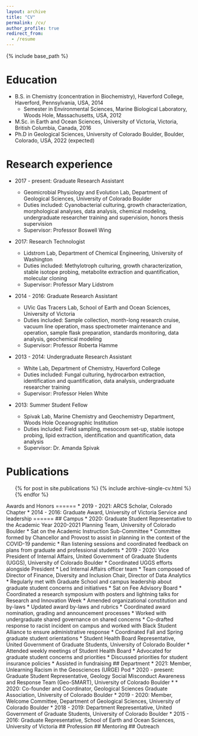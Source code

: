 ```yaml
---
layout: archive
title: "CV"
permalink: /cv/
author_profile: true
redirect_from:
  - /resume
---
```


{% include base_path %}

Education
======
* B.S. in Chemistry (concentration in Biochemistry), Haverford College, Haverford, Pennsylvania, USA, 2014
  * Semester in Environmental Sciences, Marine Biological Laboratory, Woods Hole, Massachusetts, USA, 2012
* M.Sc. in Earth and Ocean Sciences, University of Victoria, Victoria, British Columbia, Canada, 2016
* Ph.D in Geological Sciences, University of Colorado Boulder, Boulder, Colorado, USA, 2022 (expected)

Research experience
======
* 2017 - present: Graduate Research Assistant
  * Geomicrobial Physiology and Evolution Lab, Department of Geological Sciences, University of Colorado Boulder
  * Duties included: Cyanobacterial culturing, growth characterization, morphological analyses, data analysis, chemical modeling, undergraduate researcher training and supervision, honors thesis supervision
  * Supervisor: Professor Boswell Wing

* 2017: Research Technologist
  * Lidstrom Lab, Department of Chemical Engineering, University of Washington
  * Duties included: Methylotroph culturing, growth characterization, stable isotope probing, metabolite extraction and quantification, molecular cloning
  * Supervisor: Professor Mary Lidstrom

* 2014 - 2016: Graduate Research Assistant
  * UVic Gas Tracers Lab, School of Earth and Ocean Sciences, University of Victoria
  * Duties included: Sample collection, month-long research cruise, vacuum line operation, mass spectrometer maintenance and operation, sample flask preparation, standards monitoring, data analysis, geochemical modeling
  * Supervisor: Professor Roberta Hamme

* 2013 - 2014: Undergraduate Research Assistant
  * White Lab, Department of Chemistry, Haverford College
  * Duties included: Fungal culturing, hydrocarbon extraction, identification and quantification, data analysis, undergraduate researcher training
  * Supervisor: Professor Helen White

* 2013: Summer Student Fellow
  * Spivak Lab, Marine Chemistry and Geochemistry Department, Woods Hole Oceanographic Institution
  * Duties included: Field sampling, mesocosm set-up, stable isotope probing, lipid extraction, identification and quantification, data analysis
  * Supervisor: Dr. Amanda Spivak
  
Publications
======
  <ul>{% for post in site.publications %}
    {% include archive-single-cv.html %}
  {% endfor %}</ul>
  
<!----Talks----!>
<!----======----!>
<!----  <ul>{% for post in site.talks %}----!>
<!----    {% include archive-single-talk-cv.html %}----!>
<!----  {% endfor %}</ul>----!>
  
<!----Teaching----!>
<!----======----!>
<!----  <ul>{% for post in site.teaching %}----!>
<!----    {% include archive-single-cv.html %}----!>
<!----  {% endfor %}</ul>----!>
  
Awards and Honors
======
* 2019 - 2021: ARCS Scholar, Colorado Chapter
* 2014 - 2016: Graduate Award, University of Victoria

<!----Fellowships----!>
<!----======----!>

<!----Grants----!>
<!----======----!>

Service and leadership
======
## Campus
* 2020: Graduate Student Representative to the Academic Year 2020-2021 Planning Team, University of Colorado Boulder
  * Sat on the Academic Instruction Sub-Committee
  * Committee formed by Chancellor and Provost to assist in planning in the context of the COVID-19 pandemic
  * Ran listening sessions and coordinated feedback on plans from graduate and professional students
* 2019 - 2020: Vice President of Internal Affairs, United Government of Graduate Students (UGGS), University of Colorado Boulder
  * Coordinated UGGS efforts alongside President
  * Led Internal Affairs officer team
    * Team composed of Director of Finance, Diversity and Inclusion Chair, Director of Data Analytics
  * Regularly met with Graduate School and campus leadership about graduate student concerns and initiatives
  * Sat on Fee Advisory Board
  * Coordinated a research symposium with posters and lightning talks for Research and Innovation Week
  * Amended organizational constitution and by-laws
  * Updated award by-laws and rubrics
  * Coordinated award nomination, grading and announcement processes
  * Worked with undergraduate shared governance on shared concerns
  * Co-drafted response to racist incident on campus and worked with Black Student Alliance to ensure administrative response
  * Coordinated Fall and Spring graduate student orientations
* Student Health Board Representative, United Government of Graduate Students, University of Colorado Boulder
  * Attended weekly meetings of Student Health Board
  * Advocated for graduate student concerns and priorities
  * Discussed priorities for student insurance policies
  * Assisted in fundraising

## Department
* 2021: Member, Unlearning Racism in the Geosciences (URGE) Pod
* 2020 - present: Graduate Student Representative, Geology Social Misconduct Awareness and Response Team (Geo-SMART), University of Colorado Boulder
  * 
* 2020: Co-founder and Coordinator, Geological Sciences Graduate Association, University of Colorado Boulder
* 2019 - 2020: Member, Welcome Committee, Department of Geological Sciences, University of Colorado Boulder
* 2018 - 2019: Department Representative, United Government of Graduate Students, University of Colorado Boulder
* 2015 - 2016: Graduate Representative, School of Earth and Ocean Sciences, University of Victoria

## Profession


## Mentoring


## Outreach


<!----Skills----!>
<!----======----!>
<!----* Skill 1----!>
